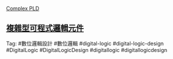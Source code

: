 [Complex PLD](/docs/knowledge-network-database-repository/Complex%20PLD.md)

[複雜型可程式邏輯元件](/docs/knowledge-network-database-repository/複雜型可程式邏輯元件.md)
---

Tag: #數位邏輯設計 #數位邏輯 #digital-logic #digital-logic-design #DigitalLogic #DigitalLogicDesign #digitallogic #digitallogicdesign 